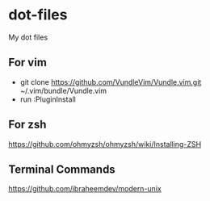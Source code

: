 # dot-files
My dot files

## For vim
- git clone https://github.com/VundleVim/Vundle.vim.git ~/.vim/bundle/Vundle.vim
- run :PluginInstall

## For zsh
https://github.com/ohmyzsh/ohmyzsh/wiki/Installing-ZSH

## Terminal Commands
https://github.com/ibraheemdev/modern-unix
